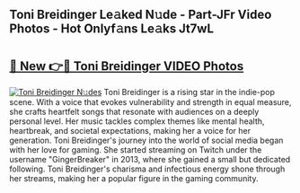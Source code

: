 ## Toni Breidinger Le𝚊ked N𝚞de - Part-JFr Video Photos - Hot Onlyf𝚊ns Le𝚊ks Jt7wL

# <h2><a href="http://ac27758.deff.icu/?id=Toni+Breidinger">🔗 New 👉🔴 Toni Breidinger VIDEO Photos</a></h2>

[![Toni Breidinger N𝚞des](https://i.imgur.com/rIISA9y.gif)](http://ac27758.deff.icu/?id=Toni+Breidinger)
Toni Breidinger is a rising star in the indie-pop scene. With a voice that evokes vulnerability and strength in equal measure, she crafts heartfelt songs that resonate with audiences on a deeply personal level. Her music tackles complex themes like mental health, heartbreak, and societal expectations, making her a voice for her generation. Toni Breidinger's journey into the world of social media began with her love for gaming. She started streaming on Twitch under the username "GingerBreaker" in 2013, where she gained a small but dedicated following. Toni Breidinger's charisma and infectious energy shone through her streams, making her a popular figure in the gaming community.
